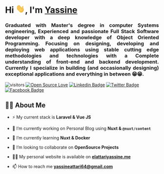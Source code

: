 <h1>
    Hi <img src="https://github.com/ELATTARIYassine/ELATTARIYassine/blob/master/Hi.gif" width="30px">, I'm <a href="https://www.elattariyassine.me/"><strong>Yassine</strong></a>
</h1>

<h3 align="center">
    <p style="text-align: justify;">
    Graduated with Master's degree in computer Systems engineering, Experienced and passionate <strong>Full Stack Software developer</strong> with a deep knowledge of Object Oriented Programming. Focusing on designing, developing and deploying web applications using stable cutting edge methodologies and technologies with a Complete understanding of front-end and backend development.
    Currently I specialize in building (and occasionally designing) exceptional applications and everything in between 😁😁.
    </p>
</h3>

![visitors](https://visitor-badge.laobi.icu/badge?page_id=ELATTARIYassine.ELATTARIYassine)
[![Open Source Love](https://badges.frapsoft.com/os/v1/open-source.svg?v=102)](https://github.com/ellerbrock/open-source-badge/)
[![Linkedin Badge](https://img.shields.io/badge/-LinkedIn-blue?style=flat-square&logo=Linkedin&logoColor=white&link)](https://www.linkedin.com/in/elattari-yassine/)
[![Twitter  Badge](https://img.shields.io/badge/Twitter-%231877F2.svg?&style=flat-square&logo=twitter&logoColor=white)](https://twitter.com/ELATTARIYassine)
[![Facebook  Badge](https://img.shields.io/badge/Email-%231877F2.svg?&style=flat-square&logo=gmail&logoColor=white)](mailto:yassineattari64@gmail.com)

## 🙋‍♂️ About Me

- ⚡ My current stack is **Laravel & Vue JS**

- 🔭 I’m currently working on Personal Blog using **Nuxt & `@nuxt/content`**

- 🌱 I’m currently learning **Nuxt & Docker**

- 👯 I’m looking to collaborate on **OpenSource Projects**

- 👨‍💻 My personal website is available on **[elattariyassine.me](https://www.elattariyassine.me/)**

- 📫 How to reach me **yassineattari64@gmail.com**